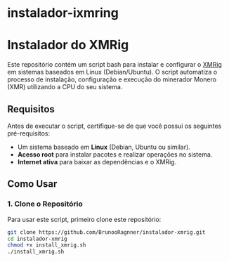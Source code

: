 # instalador-ixmring


# Instalador do XMRig

Este repositório contém um script bash para instalar e configurar o [XMRig](https://github.com/xmrig/xmrig) em sistemas baseados em Linux (Debian/Ubuntu). O script automatiza o processo de instalação, configuração e execução do minerador Monero (XMR) utilizando a CPU do seu sistema.

## Requisitos

Antes de executar o script, certifique-se de que você possui os seguintes pré-requisitos:

- Um sistema baseado em **Linux** (Debian, Ubuntu ou similar).
- **Acesso root** para instalar pacotes e realizar operações no sistema.
- **Internet ativa** para baixar as dependências e o XMRig.

## Como Usar

### 1. Clone o Repositório

Para usar este script, primeiro clone este repositório:

```bash
git clone https://github.com/BrunooRagnner/instalador-xmrig.git
cd instalador-xmrig
chmod +x install_xmrig.sh
./install_xmrig.sh

